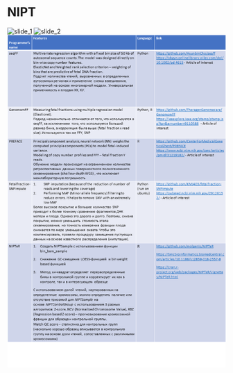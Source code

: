 # NIPT
![slide_1](https://drive.google.com/file/d/1pAce2iOpw_etrd6XhLfBRi3xDOqFn1ZE)
![slide_2](https://drive.google.com/file/d/13y0ylVl7NsxXRS4nVP4WCoLiKntibIq7)
<img title="a title" alt="Alt text" src="Slide2.PNG">
